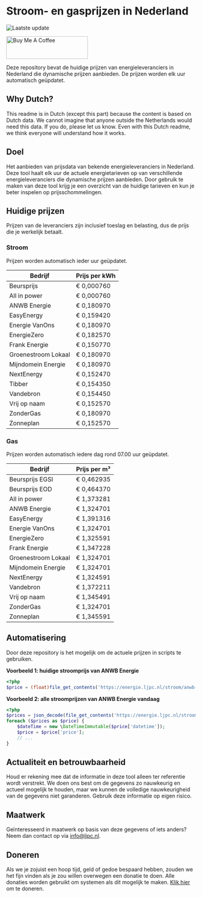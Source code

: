 # Stroom- en gasprijzen in Nederland

![Laatste update](https://img.shields.io/badge/laatste%20update-2025--01--01%2006%3A00%20CET-brightgreen)

<a href="https://www.buymeacoffee.com/Lars-" target="_blank"><img src="https://cdn.buymeacoffee.com/buttons/v2/default-orange.png" alt="Buy Me A Coffee" height="60" style="height: 60px !important;width: 217px !important;" ></a>

Deze repository bevat de huidige prijzen van energieleveranciers in Nederland die dynamische prijzen aanbieden. De prijzen worden elk uur automatisch geüpdatet.

## Why Dutch?

This readme is in Dutch (except this part) because the content is based on Dutch data. We cannot imagine that anyone outside the Netherlands would need this data. If you do, please let us know. Even with this Dutch readme, we think
everyone will understand how it works.

## Doel

Het aanbieden van prijsdata van bekende energieleveranciers in Nederland. Deze tool haalt elk uur de actuele energietarieven op van verschillende energieleveranciers die dynamische prijzen aanbieden. Door gebruik te maken van deze tool
krijg je een overzicht van de huidige tarieven en kun je beter inspelen op prijsschommelingen.

## Huidige prijzen

Prijzen van de leveranciers zijn inclusief toeslag en belasting, dus de prijs die je werkelijk betaalt.

### Stroom

Prijzen worden automatisch ieder uur geüpdatet.

 Bedrijf | Prijs per kWh 
---------|---------------
Beursprijs | € 0,000760
All in power | € 0,000760
ANWB Energie | € 0,180970
EasyEnergy | € 0,159420
Energie VanOns | € 0,180970
EnergieZero | € 0,182570
Frank Energie | € 0,150770
Groenestroom Lokaal | € 0,180970
Mijndomein Energie | € 0,180970
NextEnergy | € 0,152470
Tibber | € 0,154350
Vandebron | € 0,154450
Vrij op naam | € 0,152570
ZonderGas | € 0,180970
Zonneplan | € 0,152570


### Gas

Prijzen worden automatisch iedere dag rond 07.00 uur geüpdatet.

 Bedrijf | Prijs per m³ 
---------|--------------
Beursprijs EGSI | € 0,462935
Beursprijs EOD | € 0,464370
All in power | € 1,373281
ANWB Energie | € 1,324701
EasyEnergy | € 1,391316
Energie VanOns | € 1,324701
EnergieZero | € 1,325591
Frank Energie | € 1,347228
Groenestroom Lokaal | € 1,324701
Mijndomein Energie | € 1,324701
NextEnergy | € 1,324591
Vandebron | € 1,372211
Vrij op naam | € 1,345491
ZonderGas | € 1,324701
Zonneplan | € 1,345591


## Automatisering

Door deze repository is het mogelijk om de actuele prijzen in scripts te gebruiken.

**Voorbeeld 1: huidige stroomprijs van ANWB Energie**

```php
<?php
$price = (float)file_get_contents('https://energie.ljpc.nl/stroom/anwb-energie-nu.txt');

```

**Voorbeeld 2: alle stroomprijzen van ANWB Energie vandaag**

```php
<?php
$prices = json_decode(file_get_contents('https://energie.ljpc.nl/stroom/all-in-power-vandaag.json'),true);
foreach ($prices as $price) {
    $dateTime = new \DateTimeImmutable($price['datetime']);
    $price = $price['price'];
    // ...
}
```

## Actualiteit en betrouwbaarheid

Houd er rekening mee dat de informatie in deze tool alleen ter referentie wordt verstrekt. We doen ons best om de gegevens zo nauwkeurig en actueel mogelijk te houden, maar we kunnen de volledige nauwkeurigheid van de gegevens niet
garanderen. Gebruik deze informatie op eigen risico.

## Maatwerk

Geïnteresseerd in maatwerk op basis van deze gegevens of iets anders? Neem dan contact op
via [info@ljpc.nl](mailto:info@ljpc.nl?subject=Energie%20prijzen).

## Doneren

Als we je zojuist een hoop tijd, geld of gedoe bespaard hebben, zouden we het fijn vinden als je zou willen overwegen een
donatie te doen. Alle donaties worden gebruikt om systemen als dit mogelijk te
maken. [Klik hier](https://www.buymeacoffee.com/Lars-) om te doneren.
